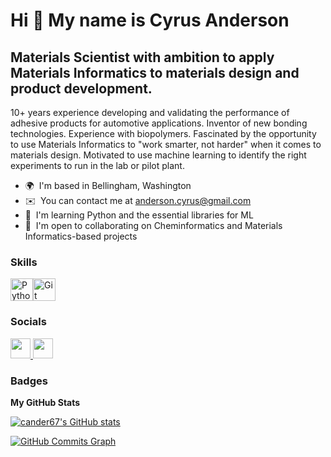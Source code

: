 Hi 👋 My name is Cyrus Anderson
===============================

Materials Scientist with ambition to apply Materials Informatics to materials design and product development.
-------------------------------------------------------------------------------------------------------------

10+ years experience developing and validating the performance of adhesive products for automotive applications. Inventor of new bonding technologies. Experience with biopolymers. Fascinated by the opportunity to use Materials Informatics to "work smarter, not harder" when it comes to materials design. Motivated to use machine learning to identify the right experiments to run in the lab or pilot plant.

* 🌍  I'm based in Bellingham, Washington
* ✉️  You can contact me at [anderson.cyrus@gmail.com](mailto:anderson.cyrus@gmail.com)
* 🧠  I'm learning Python and the essential libraries for ML
* 🤝  I'm open to collaborating on Cheminformatics and Materials Informatics-based projects

### Skills


<p align="left">
<a href="https://www.python.org/" target="_blank" rel="noreferrer"><img src="https://raw.githubusercontent.com/danielcranney/readme-generator/main/public/icons/skills/python-colored.svg" width="36" height="36" alt="Python" /></a><a href="https://git-scm.com/" target="_blank" rel="noreferrer"><img src="https://raw.githubusercontent.com/danielcranney/readme-generator/main/public/icons/skills/git-colored.svg" width="36" height="36" alt="Git" /></a>
</p>


### Socials

<p align="left"> <a href="https://www.github.com/cander67" target="_blank" rel="noreferrer"> <picture> <source media="(prefers-color-scheme: dark)" srcset="https://raw.githubusercontent.com/danielcranney/readme-generator/main/public/icons/socials/github-dark.svg" /> <source media="(prefers-color-scheme: light)" srcset="https://raw.githubusercontent.com/danielcranney/readme-generator/main/public/icons/socials/github.svg" /> <img src="https://raw.githubusercontent.com/danielcranney/readme-generator/main/public/icons/socials/github.svg" width="32" height="32" /> </picture> </a> <a href="https://www.linkedin.com/in/cyrus-anderson-4488b615" target="_blank" rel="noreferrer"> <picture> <source media="(prefers-color-scheme: dark)" srcset="https://raw.githubusercontent.com/danielcranney/readme-generator/main/public/icons/socials/linkedin-dark.svg" /> <source media="(prefers-color-scheme: light)" srcset="https://raw.githubusercontent.com/danielcranney/readme-generator/main/public/icons/socials/linkedin.svg" /> <img src="https://raw.githubusercontent.com/danielcranney/readme-generator/main/public/icons/socials/linkedin.svg" width="32" height="32" /> </picture> </a></p>

### Badges

<b>My GitHub Stats</b>

<a href="http://www.github.com/cander67"><img src="https://github-readme-stats.vercel.app/api?username=cander67&show_icons=true&hide=&count_private=true&title_color=0891b2&text_color=ffffff&icon_color=0891b2&bg_color=1c1917&hide_border=true&show_icons=true" alt="cander67's GitHub stats" /></a>

<a href="http://www.github.com/cander67"><img src="https://github-readme-activity-graph.cyclic.app/graph?username=cander67&bg_color=1c1917&color=ffffff&line=0891b2&point=ffffff&area_color=1c1917&area=true&hide_border=true&custom_title=GitHub%20Commits%20Graph" alt="GitHub Commits Graph" /></a>
